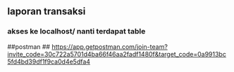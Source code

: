 ## laporan transaksi ##
### akses ke localhost/ nanti terdapat table ###

##postman ##
https://app.getpostman.com/join-team?invite_code=30c722a5701d4ba66f46aa2fadf1480f&target_code=0a9913bc5fd4bd39df1f9ca0d4e5dfa4
